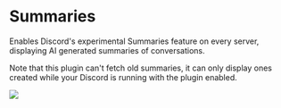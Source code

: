 # Summaries

Enables Discord's experimental Summaries feature on every server, displaying AI generated summaries of conversations.

Note that this plugin can't fetch old summaries, it can only display ones created while your Discord is running with the plugin enabled.

![](https://github.com/Vendicated/Vencord/assets/45497981/bd931b0c-2e85-4c10-9f7c-8ba01eb55745)
